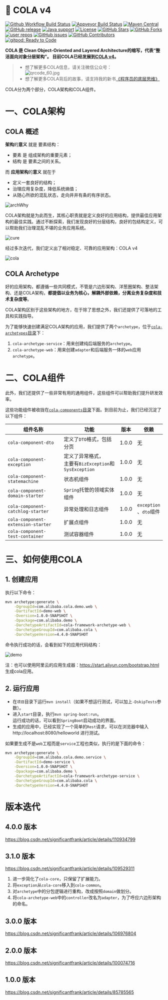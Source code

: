 # 🥤 COLA v4

[![Github Workflow Build Status](https://img.shields.io/github/workflow/status/alibaba/cola/CI/master?logo=github&logoColor=white)](https://github.com/alibaba/cola/actions/workflows/ci.yaml)
[![Appveyor Build Status](https://img.shields.io/appveyor/ci/oldratlee/cola/master?logo=appveyor&logoColor=white)](https://ci.appveyor.com/project/oldratlee/cola)
[![Maven Central](https://img.shields.io/maven-central/v/com.alibaba.cola/cola-component-dto.svg?logo=apache-maven&color=2d545e)](https://search.maven.org/search?q=g:com.alibaba.cola)
[![GitHub release](https://img.shields.io/github/release/alibaba/COLA.svg)](https://github.com/alibaba/COLA/releases)
[![Java support](https://img.shields.io/badge/Java-8+-green?logo=OpenJDK&logoColor=white)](https://openjdk.java.net/)
[![License](https://img.shields.io/badge/license-LGPL%202.1-4EB1BA.svg?color=4D7A97&logo=apache)](LICENSE)
[![GitHub Stars](https://img.shields.io/github/stars/alibaba/COLA)](https://github.com/alibaba/COLA/stargazers)
[![GitHub Forks](https://img.shields.io/github/forks/alibaba/COLA)](https://github.com/alibaba/COLA/fork)
[![user repos](https://badgen.net/github/dependents-repo/alibaba/COLA?label=user%20repos)](https://github.com/alibaba/COLA/network/dependents)
[![GitHub issues](https://img.shields.io/github/issues/alibaba/COLA.svg)](https://github.com/alibaba/COLA/issues)
[![GitHub Contributors](https://img.shields.io/github/contributors/alibaba/COLA)](https://github.com/alibaba/COLA/graphs/contributors)
[![gitpod: Ready to Code](https://img.shields.io/badge/Gitpod-ready--to--code-green?label=gitpod&logo=gitpod&logoColor=white)](https://gitpod.io/#https://github.com/alibaba/COLA)

<strong>COLA 是 Clean Object-Oriented and Layered Architecture的缩写，代表“整洁面向对象分层架构”。
目前COLA已经发展到[COLA v4](https://blog.csdn.net/significantfrank/article/details/110934799)。</strong>

> - 想了解更多COLA信息，请关注微信公众号：  
> ![qrcode_60.jpg](https://img-blog.csdnimg.cn/2020110314110321.png#pic_center)
> - 想了解更多COLA背后的故事，请支持我的新书[《程序员的底层思维》](https://item.jd.com/13652002.html)

COLA分为两个部分，COLA架构和COLA组件。

# 一、COLA架构

## COLA 概述

**架构**的**意义** 就是 要素结构：

- 要素 是 组成架构的重要元素；
- 结构 是 要素之间的关系。

而 **应用架构**的**意义** 就在于

- 定义一套良好的结构；
- 治理应用复杂度，降低系统熵值；
- 从随心所欲的混乱状态，走向井井有条的有序状态。

![archWhy](https://img-blog.csdnimg.cn/e27c22d706084ead900c8838326135f3.png)

COLA架构就是为此而生，其核心职责就是定义良好的应用结构，提供最佳应用架构的最佳实践。通过不断探索，我们发现良好的分层结构，良好的包结构定义，可以帮助我们治理混乱不堪的业务应用系统。

![cure](https://img-blog.csdnimg.cn/2020120918285068.png)

经过多次迭代，我们定义出了相对稳定、可靠的应用架构：COLA v4

![cola](https://img-blog.csdnimg.cn/6549230c6723448fb3ab51ca74829e80.png)

## COLA Archetype

好的应用架构，都遵循一些共同模式，不管是六边形架构、洋葱圈架构、整洁架构、还是COLA架构，**都提倡以业务为核心，解耦外部依赖，分离业务复杂度和技术复杂度等**。

COLA架构区别于这些架构的地方，在于除了思想之外，我们还提供了可落地的工具和实践指导。

为了能够快速创建满足COLA架构的应用，我们提供了两个`archetype`，位于[`cola-archetypes`目录](cola-archetypes)下：

1. `cola-archetype-service`：用来创建纯后端服务的`archetype`。
2. `cola-archetype-web`：用来创建`adapter`和后端服务一体的`web`应用`archetype`。

# 二、COLA组件

此外，我们还提供了一些非常有用的通用组件，这些组件可以帮助我们提升研发效率。

这些功能组件被收拢在[`cola-components`目录](cola-components)下面。到目前为止，我们已经沉淀了以下组件：

组件名称 | 功能 | 版本 | 依赖
------ | ---- | ---- | ----
`cola-component-dto` | 定义了`DTO`格式，包括分页 | 1.0.0 |无
`cola-component-exception` | 定义了异常格式，<br>主要有`BizException`和`SysException` | 1.0.0 |无
`cola-component-statemachine` | 状态机组件 | 1.0.0 |无
`cola-component-domain-starter` | `Spring`托管的领域实体组件 | 1.0.0 |无
`cola-component-catchlog-starter` | 异常处理和日志组件 | 1.0.0 | `exception`<br>、`dto`组件
`cola-component-extension-starter` | 扩展点组件 | 1.0.0 |无
`cola-component-test-container` | 测试容器组件 | 1.0.0 |无

# 三、如何使用COLA

## 1. 创建应用

执行以下命令：

```bash
mvn archetype:generate \
    -DgroupId=com.alibaba.cola.demo.web \
    -DartifactId=demo-web \
    -Dversion=1.0.0-SNAPSHOT \
    -Dpackage=com.alibaba.demo \
    -DarchetypeArtifactId=cola-framework-archetype-web \
    -DarchetypeGroupId=com.alibaba.cola \
    -DarchetypeVersion=4.4.0-SNAPSHOT
```

命令执行成功的话，会看到如下的应用代码结构：

![demo](https://img-blog.csdnimg.cn/20201209192258840.png)

注：也可以使用阿里云的应用生成器：https://start.aliyun.com/bootstrap.html 生成cola应用。

## 2. 运行应用

- 在`项目`目录下运行`mvn install`（如果不想运行测试，可以加上`-DskipTests`参数）。
- 进入`start`目录，执行`mvn spring-boot:run`。  
  运行成功的话，可以看到`SpringBoot`启动成功的界面。
- 生成的应用中，已经实现了一个简单的`Rest`请求，可以在浏览器中输入 http://localhost:8080/helloworld 进行测试。

如果要生成不是`web`工程而是`service`工程也类似，执行的是下面的命令：

```bash
mvn archetype:generate \
    -DgroupId=com.alibaba.cola.demo.service \
    -DartifactId=demo-service \
    -Dversion=1.0.0-SNAPSHOT \
    -Dpackage=com.alibaba.demo \
    -DarchetypeArtifactId=cola-framework-archetype-service \
    -DarchetypeGroupId=com.alibaba.cola \
    -DarchetypeVersion=4.4.0-SNAPSHOT
```

# 版本迭代

## 4.0.0 版本

https://blog.csdn.net/significantfrank/article/details/110934799

## 3.1.0 版本

https://blog.csdn.net/significantfrank/article/details/109529311

1. 进一步简化了`cola-core`，只保留了扩展能力。
2. 将`exception`从`cola-core`移入到`cola-common`。
3. 对`archetype`中的分包逻辑进行重构，改成按照`domain`做划分。
4. 将`cola-archetype-web`中的`controller`改名为`adapter`，为了呼应六边形架构的命名。

## 3.0.0 版本

https://blog.csdn.net/significantfrank/article/details/106976804

## 2.0.0 版本

https://blog.csdn.net/significantfrank/article/details/100074716

## 1.0.0 版本

https://blog.csdn.net/significantfrank/article/details/85785565



